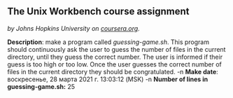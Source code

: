 ## The Unix Workbench course assignment
*by Johns Hopkins University on [coursera.org](https://www.coursera.org/).*

**Description**: make a program called *guessing-game.sh*. This program should continuously ask the user to guess the number of files in the current directory, until they guess the correct number. The user is informed if their guess is too high or too low. Once the user guesses the correct number of files in the current directory they should be congratulated.
-n 
**Make date**: 
воскресенье, 28 марта 2021 г. 13:03:12 (MSK)
-n 
**Number of lines in guessing-game.sh:** 
25
